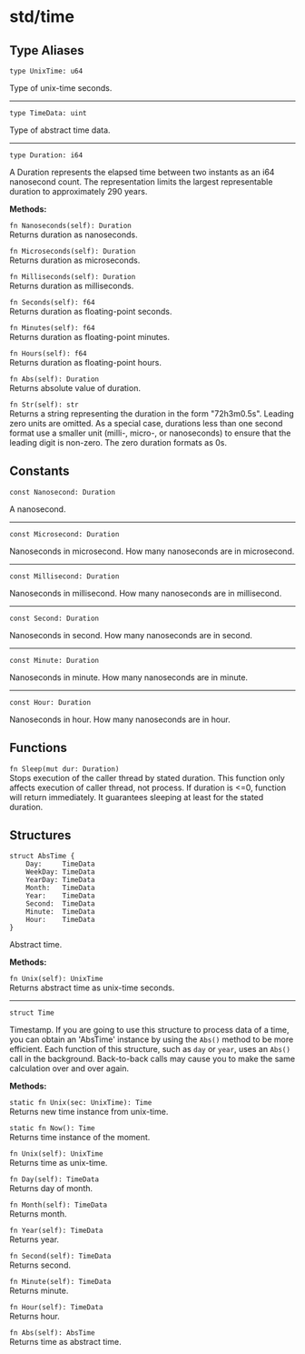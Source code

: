# std/time

## Type Aliases

```jule
type UnixTime: u64
```
Type of unix-time seconds.

---

```jule
type TimeData: uint
```
Type of abstract time data.

---

```jule
type Duration: i64
```
A Duration represents the elapsed time between two instants as an i64 nanosecond count. The representation limits the largest representable duration to approximately 290 years.

**Methods:**

`fn Nanoseconds(self): Duration`\
Returns duration as nanoseconds.

`fn Microseconds(self): Duration`\
Returns duration as microseconds.

`fn Milliseconds(self): Duration`\
Returns duration as milliseconds.

`fn Seconds(self): f64`\
Returns duration as floating-point seconds.

`fn Minutes(self): f64`\
Returns duration as floating-point minutes.

`fn Hours(self): f64`\
Returns duration as floating-point hours.

`fn Abs(self): Duration`\
Returns absolute value of duration.

`fn Str(self): str`\
Returns a string representing the duration in the form "72h3m0.5s". Leading zero units are omitted. As a special case, durations less than one second format use a smaller unit (milli-, micro-, or nanoseconds) to ensure that the leading digit is non-zero. The zero duration formats as 0s.

## Constants

```jule
const Nanosecond: Duration
```
A nanosecond.

---

```jule
const Microsecond: Duration
```
Nanoseconds in microsecond.
How many nanoseconds are in microsecond.

---

```jule
const Millisecond: Duration
```
Nanoseconds in millisecond.
How many nanoseconds are in millisecond.

---

```jule
const Second: Duration
```
Nanoseconds in second.
How many nanoseconds are in second.

---

```jule
const Minute: Duration
```
Nanoseconds in minute.
How many nanoseconds are in minute.

---

```jule
const Hour: Duration
```
Nanoseconds in hour.
How many nanoseconds are in hour.

## Functions

`fn Sleep(mut dur: Duration)`\
Stops execution of the caller thread by stated duration. This function only affects execution of caller thread, not process.
If duration is <=0, function will return immediately. It guarantees sleeping at least for the stated duration.

## Structures

```jule
struct AbsTime {
    Day:     TimeData
    WeekDay: TimeData
    YearDay: TimeData
    Month:   TimeData
    Year:    TimeData
    Second:  TimeData
    Minute:  TimeData
    Hour:    TimeData
}
```
Abstract time.

**Methods:**

`fn Unix(self): UnixTime`\
Returns abstract time as unix-time seconds.

---

```jule
struct Time
```
Timestamp.
If you are going to use this structure to process data of a time, you can obtain an 'AbsTime' instance by using the `Abs()` method to be more efficient. Each function of this structure, such as `day` or `year`, uses an `Abs()` call in the background. Back-to-back calls may cause you to make the same calculation over and over again.

**Methods:**

`static fn Unix(sec: UnixTime): Time`\
Returns new time instance from unix-time.

`static fn Now(): Time`\
Returns time instance of the moment.

`fn Unix(self): UnixTime`\
Returns time as unix-time.

`fn Day(self): TimeData`\
Returns day of month.

`fn Month(self): TimeData`\
Returns month.

`fn Year(self): TimeData`\
Returns year.

`fn Second(self): TimeData`\
Returns second.

`fn Minute(self): TimeData`\
Returns minute.

`fn Hour(self): TimeData`\
Returns hour.

`fn Abs(self): AbsTime`\
Returns time as abstract time.